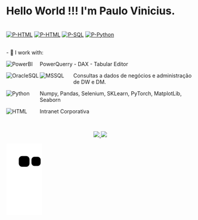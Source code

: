 # Hello World !!! I'm Paulo Vinicius.

<div style="display: inline_block"align="left"><br>
    <a href="https://www.linkedin.com/in/paulo-vinicius-souza-83709919a/"><img align="center" alt="P-HTML" height="30" width="90"
        src="https://img.shields.io/badge/LinkedIn-0077B5?style=for-the-badge&logo=linkedin&logoColor=white"></a>
    <a href=""><img align="center" alt="P-HTML" height="30" width="90"
        src="https://img.shields.io/badge/Discord-7289DA?style=for-the-badge&logo=discord&logoColor=white"></a>
    <a href="mailto:pauloviniciusdesouza@live.com"><img align="center" alt="P-SQL" height="30" width="90"
        src="https://img.shields.io/badge/Microsoft_Outlook-0078D4?style=for-the-badge&logo=microsoft-outlook&logoColor=white"></a>
    <a href="https://wa.me/5531999923618"><img align="center" alt="P-Python" height="30" width="90"
        src="https://img.shields.io/badge/WhatsApp-25D366?style=for-the-badge&logo=whatsapp&logoColor=white"></a>


</div>

<div>   
    <br>
<p>- 👀 I work with:</p>
  <img align="left" alt="PowerBI" height="30" width="90"
        src="https://img.shields.io/badge/power_bi-F2C811?style=for-the-badge&logo=powerbi&logoColor=black">
            <p>PowerQuerry - DAX - Tabular Editor</p></a>
   <img align="left" alt="OracleSQL" height="30" width="90"
        src="https://img.shields.io/badge/Oracle-F80000?style=for-the-badge&logo=oracle&logoColor=black"></a>
   <img align="left" alt="MSSQL" height="30" width="90"
        src="https://img.shields.io/badge/Microsoft_SQL_Server-CC2927?style=for-the-badge&logo=microsoft-sql-server&logoColor=white">
            <p>Consultas a dados de negócios e administração de DW e DM.</p></a>
  <img align="left" alt="Python" height="30" width="90"
        src="https://img.shields.io/badge/Python-3776AB?style=for-the-badge&logo=python&logoColor=white">
            <p>Numpy, Pandas, Selenium, SKLearn, PyTorch, MatplotLib, Seaborn</p></a>
  <img align="left" alt="HTML" height="30" width="90"
        src="https://img.shields.io/badge/HTML-239120?style=for-the-badge&logo=html5&logoColor=white">
            <p>Intranet Corporativa</p></a>
    <br>
</div>

    
<div align="center">
 <p></p> 
  <a href="https://github.com/PauloVinicius02131">
  <img height="180em" src="https://github-readme-stats.vercel.app/api?username=PauloVinicius02131&show_icons=true&theme=blueberry&include_all_commits=true&count_private=true"/>
  <img height="180em" src="https://github-readme-stats.vercel.app/api/top-langs/?username=PauloVinicius02131&layout=compact&langs_count=7&theme=blueberry"/>
</div>



 ![Snake animation](https://github.com/PauloVinicius02131/PauloVinicius02131/blob/output/github-contribution-grid-snake.svg)


<!---
PauloVinicius02131/PauloVinicius02131 is a ✨ special ✨ repository because its `README.md` (this file) appears on your GitHub profile.
You can click the Preview link to take a look at your changes.
--->

